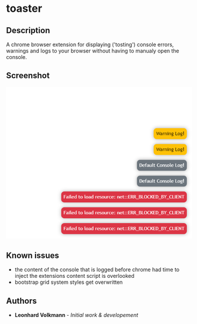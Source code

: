 # toaster

## Description

A chrome browser extension for displaying ('tosting') console errors, warnings and logs to your browser without having to manualy open the console.

## Screenshot

![](/docs/screenshot.PNG "Screenshot")

## Known issues

- the content of the console that is logged before chrome had time to inject the extensions content script is overlooked
- bootstrap grid system styles get overwritten

## Authors

- **Leonhard Volkmann** - _Initial work & developement_
